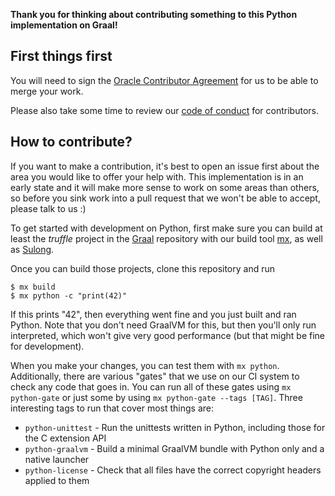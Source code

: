 **Thank you for thinking about contributing something to this Python
implementation on Graal!**

## First things first

You will need to sign the [Oracle Contributor
Agreement](http://www.graalvm.org/community/contributors/) for us to be able to
merge your work.

Please also take some time to review our [code of
conduct](http://www.graalvm.org/community/conduct/) for contributors.

## How to contribute?

If you want to make a contribution, it's best to open an issue first about the
area you would like to offer your help with. This implementation is in an early
state and it will make more sense to work on some areas than others, so before
you sink work into a pull request that we won't be able to accept, please talk
to us :)

To get started with development on Python, first make sure you can build at
least the _truffle_ project in the [Graal](https://github.com/oracle/graal)
repository with our build tool [mx](https://github.com/graalvm/mx), as well as
[Sulong](https://github.com/graalvm/sulong).

Once you can build those projects, clone this repository and run

    $ mx build
    $ mx python -c "print(42)"

If this prints "42", then everything went fine and you just built and ran
Python. Note that you don't need GraalVM for this, but then you'll only run
interpreted, which won't give very good performance (but that might be fine for
development).

When you make your changes, you can test them with `mx python`. Additionally,
there are various "gates" that we use on our CI system to check any code that
goes in. You can run all of these gates using `mx python-gate` or just some by
using `mx python-gate --tags [TAG]`. Three interesting tags to run that cover
most things are:

- `python-unittest` - Run the unittests written in Python, including those for the C extension API
- `python-graalvm` - Build a minimal GraalVM bundle with Python only and a native launcher
- `python-license` - Check that all files have the correct copyright headers applied to them

